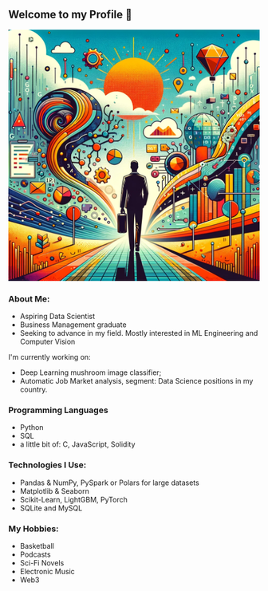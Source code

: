 ## Welcome to my Profile 👋

![Image](picture.webp)

### About Me:
* Aspiring Data Scientist
* Business Management graduate
* Seeking to advance in my field. Mostly interested in ML Engineering and Computer Vision

I'm currently working on:
* Deep Learning mushroom image classifier;
* Automatic Job Market analysis, segment: Data Science positions in my country.


### Programming Languages
- Python
- SQL
- a little bit of: C, JavaScript, Solidity

### Technologies I Use:
- Pandas & NumPy, PySpark or Polars for large datasets
- Matplotlib & Seaborn
- Scikit-Learn, LightGBM, PyTorch
- SQLite and MySQL

 
### My Hobbies:
- Basketball
- Podcasts
- Sci-Fi Novels
- Electronic Music
- Web3
